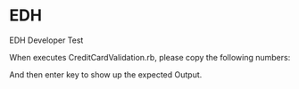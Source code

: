 EDH
===

EDH Developer Test

When executes CreditCardValidation.rb, please copy the following numbers:

And then enter key to show up the expected Output.